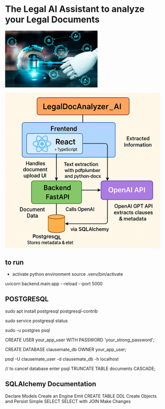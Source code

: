 # The Legal AI Assistant to analyze your Legal Documents

<img src="frontend/public/LegalAI.jpg" alt="LegalDocAnalyzer_AI Logo" width="300"/>

![architecture.png](architecture.png)

## to run

- activate python environment
source .venv/bin/activate

uvicorn backend.main:app --reload --port 5000

## POSTGRESQL
sudo apt install postgresql postgresql-contrib

sudo service postgresql status

sudo -u postgres psql

CREATE USER your_app_user WITH PASSWORD 'your_strong_password';

CREATE DATABASE clausemate_db OWNER your_app_user;

psql -U clausemate_user -d clausemate_db -h localhost

// to cancel database enter psql
TRUNCATE TABLE documents CASCADE;

## SQLAlchemy Documentation

Declare Models
Create an Engine
Emit CREATE TABLE DDL
Create Objects and Persist
Simple SELECT
SELECT with JOIN
Make Changes